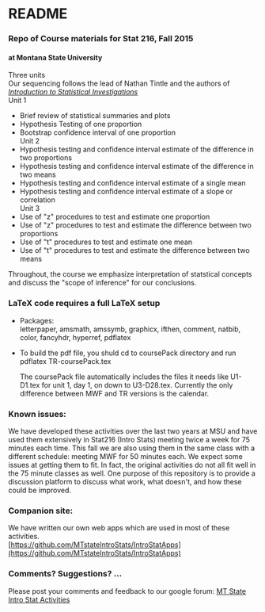 # README #


### Repo of Course materials for Stat 216, Fall 2015 ###
#### at Montana State University ####  

 Three units  
 Our sequencing follows the lead of Nathan Tintle and the authors of [_Introduction to Statistical Investigations_](http://math.hope.edu/isi/)  
Unit 1   
 - Brief review of statistical summaries and plots  
 - Hypothesis Testing of one proportion  
 - Bootstrap confidence interval of one proportion  
Unit 2   
 - Hypothesis testing and confidence interval estimate of the difference in two proportions  
 - Hypothesis testing and confidence interval estimate of the difference in two means    
 - Hypothesis testing and confidence interval estimate of a single mean  
 - Hypothesis testing and confidence interval estimate of a slope or correlation  
Unit 3   
 - Use of "z" procedures to test and estimate one proportion  
 - Use of "z" procedures to test and estimate the difference between two proportions    
 - Use of "t" procedures to test and estimate one mean      
 - Use of "t" procedures to test and estimate the difference between two means    

Throughout, the course we emphasize interpretation of statstical concepts and discuss the "scope of inference" for our conclusions.  

### LaTeX code requires a full LaTeX setup ###

* Packages:  
  letterpaper, amsmath, amssymb, graphicx, ifthen, comment, natbib, color, fancyhdr, hyperref, pdflatex

* To build the pdf file, you shuld cd to coursePack directory and run   
  pdflatex TR-coursePack.tex  

  The coursePack file automatically includes the files it needs like U1-D1.tex for unit 1, day 1, on down to U3-D28.tex.  Currently the only difference between MWF and TR versions is the calendar.  

### Known issues:  
  We have developed these activities over the last two years at MSU and have used them extensively in Stat216 (Intro Stats) meeting twice a week for 75 minutes each time.  This fall we are also using them in the same class with a different schedule: meeting MWF for 50 minutes each. We expect some issues at getting them to fit.  In fact, the original activities do not all fit well in the 75 minute classes as well.  One purpose of this repository is to provide a discussion platform to discuss what work, what doesn't, and how these could be improved.  

### Companion site:  
  We have written our own web apps which are used in most of these activities.  
   [https://github.com/MTstateIntroStats/IntroStatApps](https://github.com/MTstateIntroStats/IntroStatApps)

### Comments? Suggestions? ... ###

Please post your comments and feedback to our google forum: [MT State Intro Stat Activities](https://groups.google.com/forum/#!forum/mt-state-intro-stat-activities)

